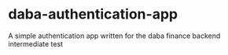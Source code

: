 # daba-authentication-app
A simple authentication app written for the daba finance backend intermediate test
